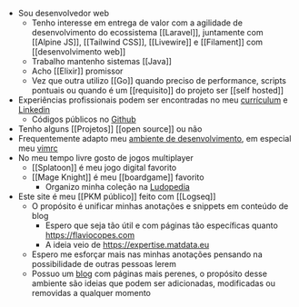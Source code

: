 - Sou desenvolvedor web
	- Tenho interesse em entrega de valor com a agilidade de desenvolvimento do ecossistema [[Laravel]], juntamente com [[Alpine JS]], [[Tailwind CSS]], [[Livewire]] e [[Filament]] com [[desenvolvimento web]]
	- Trabalho mantenho sistemas [[Java]]
	- Acho [[Elixir]] promissor
	- Vez que outra utilizo [[Go]] quando preciso de performance, scripts pontuais ou quando é um [[requisito]] do projeto ser [[self hosted]]
- Experiências profissionais podem ser encontradas no meu [currículum](https://neni.dev/cv) e [Linkedin](https://www.linkedin.com/in/neninja/)
	- Códigos públicos no [Github](https://github.com/neninja)
- Tenho alguns [[Projetos]] [[open source]] ou não
- Frequentemente adapto meu [ambiente de desenvolvimento](https://github.com/neninja/dotfiles), em especial meu [vimrc](https://neni.dev/dotfiles/#1)
- No meu tempo livre gosto de jogos multiplayer
	- [[Splatoon]] é meu jogo digital favorito
	- [[Mage Knight]] é meu [[boardgame]] favorito
		- Organizo minha coleção na [Ludopedia](https://ludopedia.com.br/usuario/nenitf)
- Este site é meu [[PKM público]] feito com [[Logseq]]
	- O propósito é unificar minhas anotações e snippets em conteúdo de blog
		- Espero que seja tão útil e com páginas tão específicas quanto https://flaviocopes.com
		- A ideia veio de https://expertise.matdata.eu
	- Espero me esforçar mais nas minhas anotações pensando na possibilidade de outras pessoas lerem
	- Possuo um [blog](https://wtf.neni.dev/) com páginas mais perenes, o propósito desse ambiente são ideias que podem ser adicionadas, modificadas ou removidas a qualquer momento